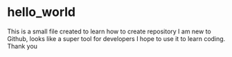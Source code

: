 # hello_world
This is a small file created to learn how to create repository
I am new to Github, looks like a super tool for developers
I hope to use it to learn coding.
Thank you
